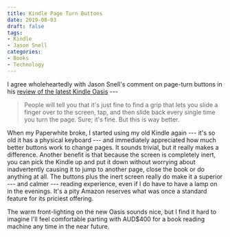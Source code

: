 ```yaml
---
title: Kindle Page Turn Buttons
date: 2019-08-03
draft: false
tags:
- Kindle
- Jason Snell
categories:
- Books
- Technology
---
```

I agree wholeheartedly with Jason Snell's comment on page-turn buttons in his [review of the latest Kindle Oasis][1]&nbsp;---

> People will tell you that it's just fine to find a grip that lets you slide a finger over to the screen, tap, and then slide back every single time you turn the page. Sure, it's fine. But this is way better.

When my Paperwhite broke, I started using my old Kindle again --- it's so old it has a physical keyboard --- and immediately appreciated how much better buttons work to change pages. It sounds trivial, but it really makes a difference. Another benefit is that because the screen is completely inert, you can pick the Kindle up and put it down without worrying about inadvertently causing it to jump to another page, close the book or do anything at all. The buttons plus the inert screen really do make it a superior --- and calmer --- reading experience, even if I do have to have a lamp on in the evenings. It's a pity Amazon reserves what was once a standard feature for its priciest offering.

The warm front-lighting on the new Oasis sounds nice, but I find it hard to imagine I'll feel comfortable parting with AUD$400 for a book reading machine any time in the near future.

[1]:	https://sixcolors.com/post/2019/08/kindle-oasis-third-generation-review/